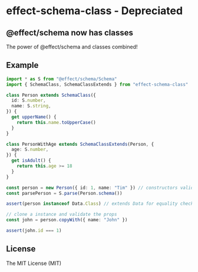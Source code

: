 # effect-schema-class - Depreciated

## @effect/schema now has classes

The power of @effect/schema and classes combined!

## Example

```ts
import * as S from "@effect/schema/Schema"
import { SchemaClass, SchemaClassExtends } from "effect-schema-class"

class Person extends SchemaClass({
  id: S.number,
  name: S.string,
}) {
  get upperName() {
    return this.name.toUpperCase()
  }
}

class PersonWithAge extends SchemaClassExtends(Person, {
  age: S.number,
}) {
  get isAdult() {
    return this.age >= 18
  }
}

const person = new Person({ id: 1, name: "Tim" }) // constructors validate the props
const parsePerson = S.parse(Person.schema())

assert(person instanceof Data.Class) // extends Data for equality checks

// clone a instance and validate the props
const john = person.copyWith({ name: "John" })

assert(john.id === 1)
```

## License

The MIT License (MIT)
